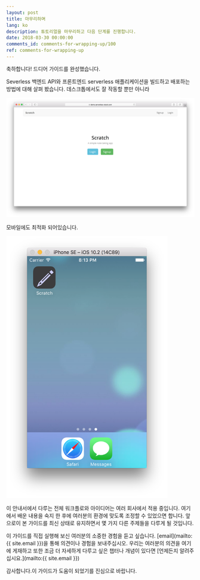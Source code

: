 ```yaml
---
layout: post
title: 마무리하며
lang: ko
description: 튜토리얼을 마무리하고 다음 단계를 진행합니다.
date: 2018-03-30 00:00:00
comments_id: comments-for-wrapping-up/100
ref: comments-for-wrapping-up
---
```


 축하합니다! 드디어 가이드를 완성했습니다. 

Severless 백엔드 API와 프론트엔드 serverless 애플리케이션을 빌드하고 배포하는 방법에 대해 살펴 봤습니다. 데스크톱에서도 잘 작동할 뿐만 아니라

![앱 운영 업데이트 화면](/assets/app-update-live.png)

모바일에도 최적화 되어있습니다.

<img alt="Mobile app homescreen screenshot" src="/assets/mobile-app-homescreen.png" width="432" />

이 안내서에서 다루는 전체 워크플로와 아이디어는 여러 회사에서 적용 중입니다. 여기에서 배운 내용을 숙지 한 후에 여러분의 환경에 맞도록 조정할 수 있었으면 합니다. 앞으로이 본 가이드를 최신 상태로 유지하면서 몇 가지 다른 주제들을 다루게 될 것입니다.

이 가이드를 직접 실행해 보신 여러분의 소중한 경험을 듣고 싶습니다. [email](mailto:{{ site.email }})을 통해 의견이나 경험을 보내주십시오. 우리는 여러분의 의견을 여기에 게재하고 또한 조금 더 자세하게 다루고 싶은 챕터나 개념이 있다면 [언제든지 알려주십시요.](mailto:{{ site.email }})

감사합니다.이 가이드가 도움이 되었기를 진심으로 바랍니다.
